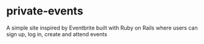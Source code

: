 # private-events

A simple site inspired by Eventbrite built with Ruby on Rails where users can sign up, log in, create and attend events